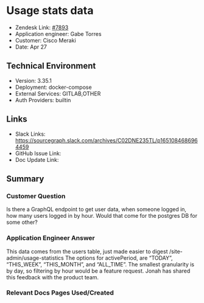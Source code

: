 
# Usage stats data <!-- Ticket Title  Hint: include keywords to make it searchable -->

- Zendesk Link: [#7893](https://sourcegraph.zendesk.com/agent/tickets/7893)
- Application engineer: Gabe Torres
- Customer: Cisco Meraki <!-- Redact if this contains personally identifying information -->
- Date: Apr 27

<!-- Data populated from integration, speak to Ben Gordon or Michael Bali if not working -->
<!-- During Internal team trial, fill missing data manually (we are waiting for all data to sync) -->

## Technical Environment
- Version: 3.35.1​
- Deployment: docker-compose
- External Services: GITLAB,OTHER
- Auth Providers: builtin


## Links
<!-- Data for application engineer manual entry -->
- Slack Links: https://sourcegraph.slack.com/archives/C02DNE235TL/p1651084686964459 
- GitHub Issue Link:
- Doc Update Link:

## Summary
### Customer Question
Is there a GraphQL endpoint to get user data, when someone logged in, how many users logged in by hour. Would that come for the postgres DB for some other?

### Application Engineer Answer
This data comes from the users table, just made easier to digest /site-admin/usage-statistics
The options for activePeriod, are “TODAY”, “THIS_WEEK”, “THIS_MONTH”, and “ALL_TIME”. The smallest granularity is by day, so filtering by hour would be a feature request.
Jonah has shared this feedback with the product team.

### Relevant Docs Pages Used/Created

<!-- Once complete, upload a copy to https://github.com/sourcegraph/support-tools-internal/tree/main/resolved-tickets as a .md file -->
<!-- Name the file 7893.md -->
